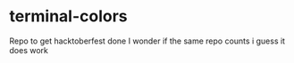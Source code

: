 # terminal-colors

Repo to get hacktoberfest done
I wonder if the same repo counts
i guess it does work
